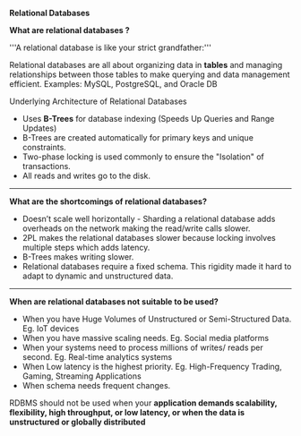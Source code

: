 **Relational Databases**

**What are relational databases ?**

'''A relational database is like your strict grandfather:'''



Relational databases are all about organizing data in **tables** and managing relationships between those tables to make querying and data management efficient. Examples: MySQL, PostgreSQL, and Oracle DB

Underlying Architecture of Relational Databases

- Uses **B-Trees** for database indexing (Speeds Up Queries and Range Updates)
- B-Trees are created automatically for primary keys and unique constraints.
- Two-phase locking is used commonly to ensure the "Isolation" of transactions.
- All reads and writes go to the disk.

--------------------------------------------------------------------------------------------------------------------------
**What are the shortcomings of relational databases?**

- Doesn’t scale well horizontally - Sharding a relational database adds overheads on the network making the read/write calls slower.
- 2PL makes the relational databases slower because locking involves multiple steps which adds latency.
- B-Trees makes writing slower.
- Relational databases require a fixed schema. This rigidity made it hard to adapt to dynamic and unstructured data. 
--------------------------------------------------------------------------------------------------------------------------
**When are relational databases not suitable to be used?**

- When you have Huge Volumes of Unstructured or Semi-Structured Data. Eg. IoT devices
- When you have massive scaling needs. Eg. Social media platforms
- When your systems need to process millions of writes/ reads per second. Eg. Real-time analytics systems
- When Low latency is the highest priority. Eg. High-Frequency Trading, Gaming, Streaming Applications
- When schema needs frequent changes.

RDBMS should not be used when your **application demands scalability, flexibility, high throughput, or low latency, or when the data is unstructured or globally distributed**

